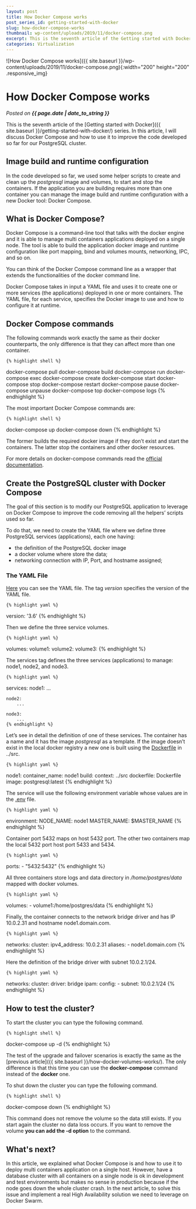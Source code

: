 ```yaml
---
layout: post
title: How Docker Compose works
post_series_id: getting-started-with-docker
slug: how-docker-compose-works
thumbnail: wp-content/uploads/2019/11/docker-compose.png
excerpt: This is the seventh article of the Getting started with Docker series. Here I will discuss Docker Compose and how to use it to improve the container orchestration.
categories: Virtualization
---
```


![How Docker Compose works]({{ site.baseurl }}/wp-content/uploads/2019/11/docker-compose.png){:width="200" height="200" .responsive_img}

# How Docker Compose works
_Posted on **{{ page.date | date_to_string }}**_

This is the seventh article of the [Getting started with Docker]({{ site.baseurl }}/getting-started-with-docker/) series. In this article, I will discuss Docker Compose and how to use it to improve the code developed so far for our PostgreSQL cluster.

## Image build and runtime configuration

In the code developed so far, we used some helper scripts to create and clean up the _postgresql_ image and volumes, to start and stop the containers. If the application you are building requires more than one container you can manage the image build and runtime configuration with a new Docker tool: Docker Compose.

## What is Docker Compose?

Docker Compose is a command-line tool that talks with the docker engine and it is able to manage multi containers applications deployed on a single node. The tool is able to build the application docker image and runtime configuration like port mapping, bind and volumes mounts, networking, IPC, and so on.

You can think of the Docker Compose command line as a wrapper that extends the functionalities of the docker command line.

Docker Compose takes in input a YAML file and uses it to create one or more services (the applications) deployed in one or more containers. The YAML file, for each service, specifies the Docker image to use and how to configure it at runtime.

## Docker Compose commands

The following commands work exactly the same as their docker counterparts, the only difference is that they can affect more than one container.

    {% highlight shell %}
docker-compose pull
docker-compose build
docker-compose run
docker-compose exec
docker-compose create
docker-compose start
docker-compose stop
docker-compose restart
docker-compose pause
docker-compose unpause
docker-compose top
docker-compose logs
    {% endhighlight %}

The most important Docker Compose commands are:

    {% highlight shell %}
docker-compose up
docker-compose down
    {% endhighlight %}

The former builds the required docker image if they don’t exist and start the containers. The latter stop the containers and other docker resources.

For more details on docker-compose commands read the [official documentation](https://docs.docker.com/compose/reference/overview/).

## Create the PostgreSQL cluster with Docker Compose

The goal of this section is to modify our PostgreSQL application to leverage on Docker Compose to improve the code removing all the helpers’ scripts used so far.

To do that, we need to create the YAML file where we define three PostgreSQL services (applications), each one having:

- the definition of the PostgreSQL docker image
- a docker volume where store the data;
- networking connection with IP, Port, and hostname assigned;

### The YAML File

[Here](https://github.com/sasadangelo/docker-tutorials/blob/master/postgresql-cluster-compose/docker-compose/docker-compose.yml) you can see the YAML file. The tag _version_ specifies the version of the YAML file.

    {% highlight yaml %}
version: '3.6'
    {% endhighlight %}

Then we define the three service volumes.

    {% highlight yaml %}
volumes:
    volume1:
    volume2:
    volume3:
    {% endhighlight %}

The services tag defines the three services (applications) to manage: node1, node2, and node3.

    {% highlight yaml %}
services:
    node1:
        ...

    node2:
        ...

    node3:
        ...
    {% endhighlight %}

Let’s see in detail the definition of one of these services. The container has a name and it has the image _postgresql_ as a template. If the image doesn’t exist in the local docker registry a new one is built using the [Dockerfile](https://github.com/sasadangelo/docker-tutorials/blob/master/postgresql-cluster-compose/src/Dockerfile) in ../src.

    {% highlight yaml %}
node1:
    container_name: node1
    build:
        context: ../src
        dockerfile: Dockerfile
        image: postgresql:latest
    {% endhighlight %}

The service will use the following environment variable whose values are in the [.env](https://github.com/sasadangelo/docker-tutorials/blob/master/postgresql-cluster-compose/docker-compose/.env) file.

    {% highlight yaml %}
environment:
    NODE_NAME: node1
    MASTER_NAME: $MASTER_NAME
    {% endhighlight %}

Container port 5432 maps on host 5432 port. The other two containers map the local 5432 port host port 5433 and 5434.

    {% highlight yaml %}
ports:
    - "5432:5432"
    {% endhighlight %}

All three containers store logs and data directory in _/home/postgres/data_ mapped with docker volumes.

    {% highlight yaml %}
volumes:
    - volume1:/home/postgres/data
    {% endhighlight %}

Finally, the container connects to the network bridge driver and has IP 10.0.2.31 and hostname node1.domain.com.

    {% highlight yaml %}
networks:
    cluster:
        ipv4_address: 10.0.2.31
        aliases:
            - node1.domain.com
    {% endhighlight %}

Here the definition of the bridge driver with subnet 10.0.2.1/24.

    {% highlight yaml %}
networks:
    cluster:
        driver: bridge
        ipam:
            config:
                - subnet: 10.0.2.1/24
    {% endhighlight %}

## How to test the cluster?

To start the cluster you can type the following command.

    {% highlight shell %}
docker-compose up -d
    {% endhighlight %}

The test of the upgrade and failover scenarios is exactly the same as the [previous article]({{ site.baseurl }}/how-docker-volumes-works/). The only difference is that this time you can use the **docker-compose** command instead of the **docker** one.

To shut down the cluster you can type the following command.

    {% highlight shell %}
docker-compose down
    {% endhighlight %}

This command does not remove the volume so the data still exists. If you start again the cluster no data loss occurs. If you want to remove the volume **you can add the -d option** to the command.

## What's next?

In this article, we explained what Docker Compose is and how to use it to deploy multi containers application on a single host. However, have a database cluster with all containers on a single node is ok in development and test environments but makes no sense in production because if the node goes down the whole cluster crash. In the next article, to solve this issue and implement a real High Availability solution we need to leverage on Docker Swarm.
